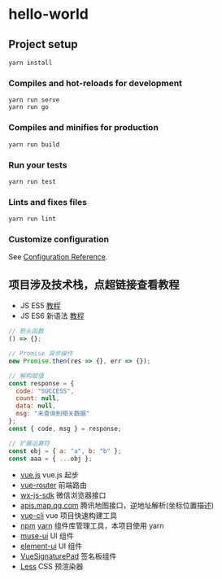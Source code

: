 # hello-world

## Project setup
```
yarn install
```

### Compiles and hot-reloads for development
```
yarn run serve
yarn run go
```

### Compiles and minifies for production
```
yarn run build
```

### Run your tests
```
yarn run test
```

### Lints and fixes files
```
yarn run lint
```

### Customize configuration
See [Configuration Reference](https://cli.vuejs.org/config/).

## 项目涉及技术栈，点超链接查看教程

- JS ES5 [教程](https://wangdoc.com/javascript/)
- JS ES6 新语法 [教程](http://es6.ruanyifeng.com/#README)

```javascript
// 箭头函数
() => {};

// Promise 异步操作
new Promise.then(res => {}, err => {});

// 解构赋值
const response = {
  code: "SUCCESS",
  count: null,
  data: null,
  msg: "未查询到相关数据"
};
const { code, msg } = response;

// 扩展运算符
const obj = { a: "a", b: "b" };
const aaa = { ...obj };
```

- [vue.js](https://cn.vuejs.org/v2/guide/) vue.js 起步
- [vue-router](https://router.vuejs.org/zh/) 前端路由
- [wx-js-sdk](https://mp.weixin.qq.com/wiki?t=resource/res_main&id=mp1421141115) 微信浏览器接口
- [apis.map.qq.com](https://lbs.qq.com/webservice_v1/guide-gcoder.html) 腾讯地图接口，逆地址解析(坐标位置描述)
- [vue-cli](https://cli.vuejs.org/zh/guide/) vue 项目快速构建工具
- [npm](https://www.npmjs.cn/) [yarn](https://yarnpkg.com/zh-Hans/docs/getting-started) 组件库管理工具，本项目使用 yarn
- [muse-ui](https://muse-ui.org/#/zh-CN/installation) UI 组件
- [element-ui](https://element.eleme.cn/#/zh-CN/component/installation) UI 组件
- [VueSignaturePad](https://github.com/szimek/signature_pad) 签名板组件
- [Less](http://lesscss.org/) CSS 预渲染器
